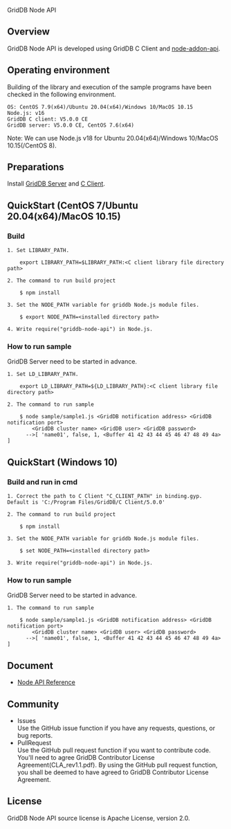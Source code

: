 GridDB Node API

## Overview

GridDB Node API is developed using GridDB C Client and [node-addon-api](https://github.com/nodejs/node-addon-api).  

## Operating environment

Building of the library and execution of the sample programs have been checked in the following environment.

    OS: CentOS 7.9(x64)/Ubuntu 20.04(x64)/Windows 10/MacOS 10.15
    Node.js: v16
    GridDB C client: V5.0.0 CE
    GridDB server: V5.0.0 CE, CentOS 7.6(x64)

Note: We can use Node.js v18 for Ubuntu 20.04(x64)/Windows 10/MacOS 10.15(/CentOS 8).

## Preparations

Install [GridDB Server](https://github.com/griddb/griddb) and [C Client](https://github.com/griddb/c_client). 

## QuickStart (CentOS 7/Ubuntu 20.04(x64)/MacOS 10.15)

### Build
    1. Set LIBRARY_PATH.

        export LIBRARY_PATH=$LIBRARY_PATH:<C client library file directory path>

    2. The command to run build project

        $ npm install

    3. Set the NODE_PATH variable for griddb Node.js module files.

        $ export NODE_PATH=<installed directory path>

    4. Write require("griddb-node-api") in Node.js.

### How to run sample

GridDB Server need to be started in advance.

    1. Set LD_LIBRARY_PATH.

        export LD_LIBRARY_PATH=${LD_LIBRARY_PATH}:<C client library file directory path>

    2. The command to run sample

        $ node sample/sample1.js <GridDB notification address> <GridDB notification port>
            <GridDB cluster name> <GridDB user> <GridDB password>
          -->[ 'name01', false, 1, <Buffer 41 42 43 44 45 46 47 48 49 4a> ]

## QuickStart (Windows 10)

### Build and run in cmd
    1. Correct the path to C Client "C_CLIENT_PATH" in binding.gyp. Default is 'C:/Program Files/GridDB/C Client/5.0.0'

    2. The command to run build project

        $ npm install

    3. Set the NODE_PATH variable for griddb Node.js module files.

        $ set NODE_PATH=<installed directory path>

    3. Write require("griddb-node-api") in Node.js.

### How to run sample

GridDB Server need to be started in advance.

    1. The command to run sample

        $ node sample/sample1.js <GridDB notification address> <GridDB notification port>
            <GridDB cluster name> <GridDB user> <GridDB password>
          -->[ 'name01', false, 1, <Buffer 41 42 43 44 45 46 47 48 49 4a> ]

## Document

- [Node API Reference](https://griddb.github.io/node-api/NodeAPIReference.htm)

## Community

  * Issues  
    Use the GitHub issue function if you have any requests, questions, or bug reports. 
  * PullRequest  
    Use the GitHub pull request function if you want to contribute code.
    You'll need to agree GridDB Contributor License Agreement(CLA_rev1.1.pdf).
    By using the GitHub pull request function, you shall be deemed to have agreed to GridDB Contributor License Agreement.

## License
  
  GridDB Node API source license is Apache License, version 2.0.
